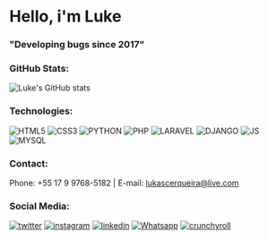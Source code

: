 # Hello, i'm Luke

### "Developing bugs since 2017"

### GitHub Stats:

![Luke's GitHub stats](https://github-readme-stats.vercel.app/api?username=ocerqueira&show_icons=true&theme=dracula)


### Technologies:

<div>
  <img alt="HTML5" src="https://img.shields.io/badge/HTML5-E34F26?style=for-the-badge&logo=html5&logoColor=white" />
  <img alt="CSS3" src="https://img.shields.io/badge/CSS3-1572B6?style=for-the-badge&logo=css3&logoColor=white" />
  <img alt="PYTHON" src="https://img.shields.io/badge/Python-14354C?style=for-the-badge&logo=python&logoColor=white" />
  <img alt="PHP" src="https://img.shields.io/badge/PHP-777BB4?style=for-the-badge&logo=php&logoColor=white" />
  <img alt="LARAVEL" src="https://img.shields.io/badge/Laravel-FF2D20?style=for-the-badge&logo=laravel&logoColor=white" />
  <img alt="DJANGO" src="https://img.shields.io/badge/Django-092E20?style=for-the-badge&logo=django&logoColor=white" />
  <img alt="JS" src="https://img.shields.io/badge/JavaScript-323330?style=for-the-badge&logo=javascript&logoColor=F7DF1E" />
  <img alt="MYSQL" src="https://img.shields.io/badge/MySQL-00000F?style=for-the-badge&logo=mysql&logoColor=white" />
</div>

### Contact: 

Phone: +55 17 9 9768-5182 | E-mail: lukascerqueira@live.com

### Social Media:

[![twitter](https://img.shields.io/badge/Twitter-1DA1F2?style=for-the-badge&logo=twitter&logoColor=white)](https://twitter.com/tiuluque)
[![instagram](https://img.shields.io/badge/Instagram-E4405F?style=for-the-badge&logo=instagram&logoColor=white)](https://www.instagram.com/lucacersan)
[![linkedin](https://img.shields.io/badge/LinkedIn-0077B5?style=for-the-badge&logo=linkedin&logoColor=white)](https://www.linkedin.com/in/lucas-c-santos/)
[![Whatsapp](https://img.shields.io/badge/WhatsApp-25D366?style=for-the-badge&logo=whatsapp&logoColor=white)](https://wa.me/5547991562487)
[![crunchyroll](https://img.shields.io/badge/Crunchyroll-F47521?style=for-the-badge&logo=crunchyroll&logoColor=white)](https://www.crunchyroll.com/user/Tio-Luke)
